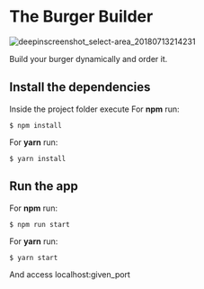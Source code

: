 # The Burger Builder

![deepinscreenshot_select-area_20180713214231](https://user-images.githubusercontent.com/29265857/42719123-28100c7c-86e7-11e8-8448-61be58232db2.png)

Build your burger dynamically and order it.

## Install the dependencies
Inside the project folder execute
For **npm** run:
```
$ npm install
```
For **yarn** run:
```
$ yarn install
```

## Run the app
For **npm** run:
```
$ npm run start
```
For **yarn** run:
```
$ yarn start
```
And access localhost:given_port